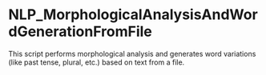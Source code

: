 # NLP_MorphologicalAnalysisAndWordGenerationFromFile
This script performs morphological analysis and generates word variations (like past tense, plural, etc.) based on text from a file.
